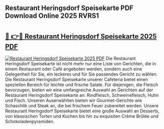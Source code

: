 ## Restaurant Heringsdorf Speisekarte PDF Download Online 2025 RVRS1

# <h2><a href="http://gc5miv.nevu.top/?p=Restaurant+Heringsdorf+Speisekarte">🔗 👉🔴 Restaurant Heringsdorf Speisekarte 2025 PDF</a></h2>

[![Restaurant Heringsdorf Speisekarte 2025 PDF](https://i.imgur.com/dBaPXMq.png)](http://gc5miv.nevu.top/?p=Restaurant+Heringsdorf+Speisekarte)
Die Restaurant Heringsdorf Speisekarte ist nicht mehr nur eine Liste von Gerichten, die in einem Restaurant oder Café angeboten werden, sondern auch eine Gelegenheit für Sie, ein leckeres und für Sie passendes Gericht zu wählen. Die Restaurant Heringsdorf Speisekarte unserer Cafeteria bietet einen speziellen Bereich für leichte und frische Salate. Für diejenigen, die Fleisch bevorzugen, bieten wir eine umfangreiche Auswahl an Gerichten auf der Restaurant Heringsdorf Speisekarte an: Rindfleisch, Schweinefleisch, Huhn und Fisch. Unseren Auserwählten bieten wir Gourmet-Gerichte wie Schaschlik und Steak an, die bei frischem Feuer zubereitet werden. Unsere Restaurant Heringsdorf Speisekarte bietet eine große Auswahl an Desserts, von klassischen Torten und Kuchen bis hin zu exquisiten Crème Brûlée und Schokoladenpyramiden.
